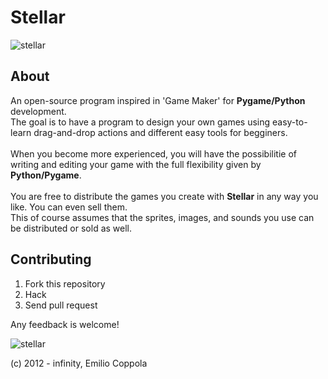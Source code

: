 Stellar
=======
![stellar](https://raw.github.com/Coppolaemilio/stellar/master/Data/stellarsplash.png)

## About
An open-source program inspired in 'Game Maker' for <b>Pygame/Python</b> development.<br/> 
The goal is to have a program to design your own games using easy-to-learn drag-and-drop actions and different easy tools for begginers.<br/>    
When you become more experienced, you will have the possibilitie of writing and editing your game with the full flexibility given by <b>Python/Pygame</b>.<br/>    
You are free to distribute the games you create with <b>Stellar</b> in any way you like. You can even sell them.<br/>
This of course assumes that the sprites, images, and sounds you use can be distributed or sold as well.

## Contributing
1. Fork this repository
2. Hack
3. Send pull request


Any feedback is welcome!

![stellar](http://i.imgur.com/tD8ae.png)

(c) 2012 - infinity, Emilio Coppola

